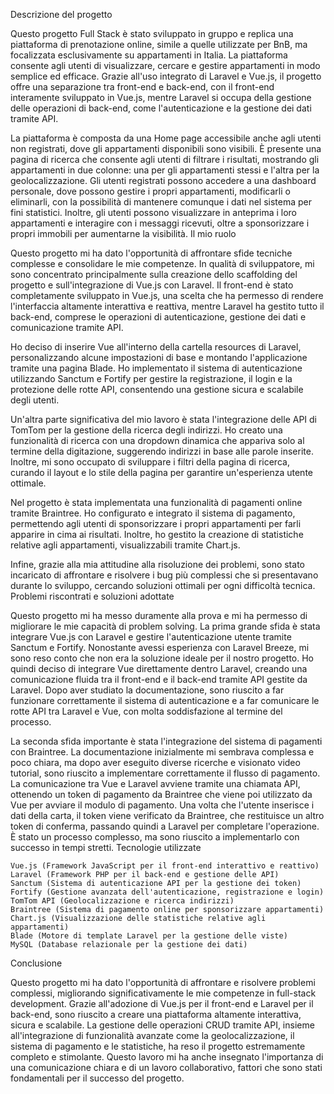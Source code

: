 Descrizione del progetto

Questo progetto Full Stack è stato sviluppato in gruppo e replica una piattaforma di prenotazione online, simile a quelle utilizzate per BnB, ma focalizzata esclusivamente su appartamenti in Italia. La piattaforma consente agli utenti di visualizzare, cercare e gestire appartamenti in modo semplice ed efficace. Grazie all'uso integrato di Laravel e Vue.js, il progetto offre una separazione tra front-end e back-end, con il front-end interamente sviluppato in Vue.js, mentre Laravel si occupa della gestione delle operazioni di back-end, come l'autenticazione e la gestione dei dati tramite API.

La piattaforma è composta da una Home page accessibile anche agli utenti non registrati, dove gli appartamenti disponibili sono visibili. È presente una pagina di ricerca che consente agli utenti di filtrare i risultati, mostrando gli appartamenti in due colonne: una per gli appartamenti stessi e l'altra per la geolocalizzazione. Gli utenti registrati possono accedere a una dashboard personale, dove possono gestire i propri appartamenti, modificarli o eliminarli, con la possibilità di mantenere comunque i dati nel sistema per fini statistici. Inoltre, gli utenti possono visualizzare in anteprima i loro appartamenti e interagire con i messaggi ricevuti, oltre a sponsorizzare i propri immobili per aumentarne la visibilità.
Il mio ruolo

Questo progetto mi ha dato l'opportunità di affrontare sfide tecniche complesse e consolidare le mie competenze. In qualità di sviluppatore, mi sono concentrato principalmente sulla creazione dello scaffolding del progetto e sull'integrazione di Vue.js con Laravel. Il front-end è stato completamente sviluppato in Vue.js, una scelta che ha permesso di rendere l'interfaccia altamente interattiva e reattiva, mentre Laravel ha gestito tutto il back-end, comprese le operazioni di autenticazione, gestione dei dati e comunicazione tramite API.

Ho deciso di inserire Vue all'interno della cartella resources di Laravel, personalizzando alcune impostazioni di base e montando l'applicazione tramite una pagina Blade. Ho implementato il sistema di autenticazione utilizzando Sanctum e Fortify per gestire la registrazione, il login e la protezione delle rotte API, consentendo una gestione sicura e scalabile degli utenti.

Un'altra parte significativa del mio lavoro è stata l'integrazione delle API di TomTom per la gestione della ricerca degli indirizzi. Ho creato una funzionalità di ricerca con una dropdown dinamica che appariva solo al termine della digitazione, suggerendo indirizzi in base alle parole inserite. Inoltre, mi sono occupato di sviluppare i filtri della pagina di ricerca, curando il layout e lo stile della pagina per garantire un'esperienza utente ottimale.

Nel progetto è stata implementata una funzionalità di pagamenti online tramite Braintree. Ho configurato e integrato il sistema di pagamento, permettendo agli utenti di sponsorizzare i propri appartamenti per farli apparire in cima ai risultati. Inoltre, ho gestito la creazione di statistiche relative agli appartamenti, visualizzabili tramite Chart.js.

Infine, grazie alla mia attitudine alla risoluzione dei problemi, sono stato incaricato di affrontare e risolvere i bug più complessi che si presentavano durante lo sviluppo, cercando soluzioni ottimali per ogni difficoltà tecnica.
Problemi riscontrati e soluzioni adottate

Questo progetto mi ha messo duramente alla prova e mi ha permesso di migliorare le mie capacità di problem solving. La prima grande sfida è stata integrare Vue.js con Laravel e gestire l'autenticazione utente tramite Sanctum e Fortify. Nonostante avessi esperienza con Laravel Breeze, mi sono reso conto che non era la soluzione ideale per il nostro progetto. Ho quindi deciso di integrare Vue direttamente dentro Laravel, creando una comunicazione fluida tra il front-end e il back-end tramite API gestite da Laravel. Dopo aver studiato la documentazione, sono riuscito a far funzionare correttamente il sistema di autenticazione e a far comunicare le rotte API tra Laravel e Vue, con molta soddisfazione al termine del processo.

La seconda sfida importante è stata l'integrazione del sistema di pagamenti con Braintree. La documentazione inizialmente mi sembrava complessa e poco chiara, ma dopo aver eseguito diverse ricerche e visionato video tutorial, sono riuscito a implementare correttamente il flusso di pagamento. La comunicazione tra Vue e Laravel avviene tramite una chiamata API, ottenendo un token di pagamento da Braintree che viene poi utilizzato da Vue per avviare il modulo di pagamento. Una volta che l'utente inserisce i dati della carta, il token viene verificato da Braintree, che restituisce un altro token di conferma, passando quindi a Laravel per completare l'operazione. È stato un processo complesso, ma sono riuscito a implementarlo con successo in tempi stretti.
Tecnologie utilizzate

    Vue.js (Framework JavaScript per il front-end interattivo e reattivo)
    Laravel (Framework PHP per il back-end e gestione delle API)
    Sanctum (Sistema di autenticazione API per la gestione dei token)
    Fortify (Gestione avanzata dell'autenticazione, registrazione e login)
    TomTom API (Geolocalizzazione e ricerca indirizzi)
    Braintree (Sistema di pagamento online per sponsorizzare appartamenti)
    Chart.js (Visualizzazione delle statistiche relative agli appartamenti)
    Blade (Motore di template Laravel per la gestione delle viste)
    MySQL (Database relazionale per la gestione dei dati)

Conclusione

Questo progetto mi ha dato l'opportunità di affrontare e risolvere problemi complessi, migliorando significativamente le mie competenze in full-stack development. Grazie all'adozione di Vue.js per il front-end e Laravel per il back-end, sono riuscito a creare una piattaforma altamente interattiva, sicura e scalabile. La gestione delle operazioni CRUD tramite API, insieme all'integrazione di funzionalità avanzate come la geolocalizzazione, il sistema di pagamento e le statistiche, ha reso il progetto estremamente completo e stimolante. Questo lavoro mi ha anche insegnato l'importanza di una comunicazione chiara e di un lavoro collaborativo, fattori che sono stati fondamentali per il successo del progetto.

